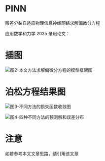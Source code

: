 # PINN
残差分裂自适应物理信息神经网络求解偏微分方程<br>

应用数学和力学 2025 录用论文：

# 插图
![图2-本文方法求解偏微分方程的模型框架图](https://github.com/user-attachments/assets/df1043a4-6bde-4b56-ae53-9e235e0a234e)

# 泊松方程结果图
![图3-不同方法的损失函数收敛图](https://github.com/user-attachments/assets/c0ba5841-81fa-401a-b03e-8f8136464fb4)

![图4-四种不同方法的预测解和误差分布](https://github.com/user-attachments/assets/82b98bcd-6684-4080-b354-3b9e95a40a45)

# 注意
如若参考本文文章思路，请引用该文章
